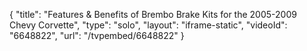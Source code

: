 {
    "title": "Features & Benefits of Brembo Brake Kits for the 2005-2009 Chevy Corvette",
    "type": "solo",
    "layout": "iframe-static",
    "videoId": "6648822",
    "url": "\/tvpembed\/6648822"
}